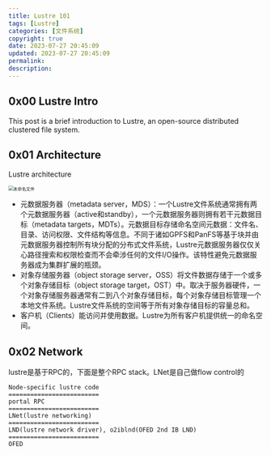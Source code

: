```yaml
---
title: Lustre 101
tags: [Lustre]
categories: [文件系统]
copyright: true
date: 2023-07-27 20:45:09
updated: 2023-07-27 20:45:09
permalink:
description:
---
```




## 0x00 Lustre Intro

This post is a brief introduction to Lustre, an open-source distributed clustered file system.

<!-- more -->

## 0x01 Architecture

Lustre architecture

<img src="lustre-arch.png" alt="未命名文件" style="zoom:60%;" />

* 元数据服务器（metadata server，MDS）：一个Lustre文件系统通常拥有两个元数据服务器（active和standby），一个元数据服务器则拥有若干元数据目标（metadata targets，MDTs）。元数据目标存储命名空间元数据：文件名、目录、访问权限、文件结构等信息。不同于诸如GPFS和PanFS等基于块并由元数据服务器控制所有块分配的分布式文件系统，Lustre元数据服务器仅仅关心路径搜索和权限检查而不会牵涉任何的文件I/O操作。该特性避免元数据服务器成为集群扩展的瓶颈。
* 对象存储服务器（object storage server，OSS）将文件数据存储于一个或多个对象存储目标（object storage target，OST）中。取决于服务器硬件，一个对象存储服务器通常有二到八个对象存储目标，每个对象存储目标管理一个本地文件系统。Lustre文件系统的空间等于所有对象存储目标的容量总和。
* 客户机（Clients）能访问并使用数据。Lustre为所有客户机提供统一的命名空间。



## 0x02 Network

lustre是基于RPC的，下面是整个RPC stack。LNet是自己做flow control的

```
Node-specific lustre code
=========================
portal RPC
=========================
LNet(lustre networking)
=========================
LND(lustre network driver), o2iblnd(OFED 2nd IB LND)
=========================
OFED
```


